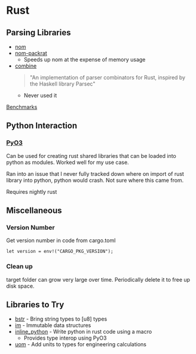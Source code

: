 # Rust 
## Parsing Libraries
- [nom](https://github.com/Geal/nom)
- [nom-packrat](https://github.com/dalance/nom-packrat)
  - Speeds up nom at the expense of memory usage
- [combine](https://github.com/Marwes/combine) 
  > "An implementation of parser combinators for Rust, inspired by the Haskell library Parsec"
  - Never used it
  
[Benchmarks](https://github.com/rust-bakery/parser_benchmarks/)

## Python Interaction
### [PyO3](https://docs.rs/pyo3/)
Can be used for creating rust shared libraries that can be loaded into python as modules. Worked well for my use case.

Ran into an issue that I never fully tracked down where on import of rust library into python, python would crash. Not sure where this came from. 

Requires nightly rust

## Miscellaneous
### Version Number
Get version number in code from cargo.toml
```
let version = env!("CARGO_PKG_VERSION");
```
### Clean up
target folder can grow very large over time. Periodically delete it to free up disk space. 

## Libraries to Try
- [bstr](https://github.com/BurntSushi/bstr) - Bring string types to [u8] types
- [im](https://docs.rs/crate/im) - Immutable data structures
- [inline_python](https://docs.rs/inline-python) - Write python in rust code using a macro
  - Provides type interop using PyO3
- [uom](https://docs.rs/uom) - Add units to types for engineering calculations
